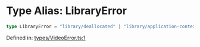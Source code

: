 # Type Alias: LibraryError

```ts
type LibraryError = "library/deallocated" | "library/application-context-not-found";
```

Defined in: [types/VideoError.ts:1](https://github.com/TheWidlarzGroup/react-native-video-v7/blob/d4046f8eca07df9e2ec69f8007c800ebf23ec7a7/packages/react-native-video/src/core/types/VideoError.ts#L1)
